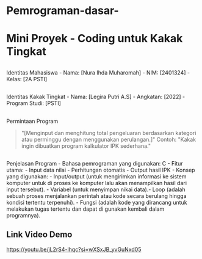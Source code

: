 # Pemrograman-dasar-
# Mini Proyek - Coding untuk Kakak Tingkat 
##      
Identitas Mahasiswa - Nama: [Nura Ihda Muharomah]   - NIM: [2401324]   - Kelas: [2A PSTI] 
##     
Identitas Kakak Tingkat - Nama: [Legira Putri A.S]   - Angkatan: [2022]   - Program Studi: [PSTI] 
##       
Permintaan Program 
> "[Menginput dan menghitung total pengeluaran berdasarkan kategori atau perminggu dengan menggunakan perulangan.]" 
Contoh: 
> "Kakak ingin dibuatkan program kalkulator IPK sederhana." 
##     
Penjelasan Program - Bahasa pemrograman yang digunakan: C  - Fitur utama: - Input data nilai - Perhitungan otomatis - Output hasil IPK - Konsep yang digunakan: - Input/output (untuk mengirimkan informasi ke sistem komputer untuk di proses ke komputer lalu akan menampilkan hasil dari input tersebut). - Variabel (untuk menyimpan nikai data).- Loop (adalah sebuah proses menjalankan perintah atau kode secara berulang hingga kondisi tertentu terpenuhi). - Fungsi (adalah kode yang dirancang untuk melakukan tugas tertentu dan dapat di gunakan kembali dalam programnya).
## Link Video Demo
https://youtu.be/jL2rS4-lhqc?si=wXSxJB_yvGuNxd05
